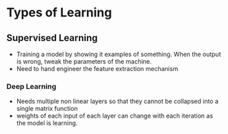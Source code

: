 # Types of Learning
## Supervised Learning
- Training a model by showing it examples of something. When the output is wrong, tweak the parameters of the machine.
- Need to hand engineer the feature extraction mechanism
### Deep Learning
- Needs multiple non linear layers so that they cannot be collapsed into a single matrix function
- weights of each input of each layer can change with each iteration as the model is learning. 